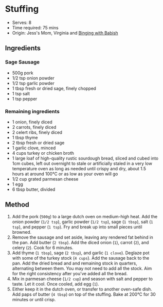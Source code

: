 # Stuffing
* Serves: 8
* Time required: 75 mins
* Origin: Jess's Mom, Virginia and [Binging with Babish](https://basicswithbabish.co/basicsepisodes/last-minute-thanksgiving)

## Ingredients
### Sage Sausage
* 500g pork
* 1/2 tsp onion powder
* 1/2 tsp garlic powder
* 1 tbsp fresh or dried sage, finely chopped
* 1 tsp salt
* 1 tsp pepper

### Remaining ingredients
* 1 onion, finely diced
* 2 carrots, finely diced
* 2 celert ribs, finely diced
* 1 tbsp thyme
* 2 tbsp fresh or dried sage
* 1 garlic clove, minced
* 4 cups turkey or chicken broth
* 1 large loaf of high-quality rustic sourdough bread, sliced and cubed into 1cm cubes, left out overnight to stale or artificially staled in a very low temperature oven as long as needed until crispy and dry, about 1.5 hours at around 100°C or as low as your oven will go
* 1/2 cup grated parmesan cheese
* 1 egg
* 6 tbsp butter, divided

## Method
1. Add the pork (`500g`) to a large dutch oven on medium-high heat. Add the onion powder (`1/2 tsp`), garlic powder (`1/2 tsp`), sage (`1 tbsp`), salt (`1 tsp`), and pepper (`1 tsp`). Fry and break up into small pieces until browned.
1. Remove the sausage and set aside, leaving any rendered fat behind in the pan. Add butter (`2 tbsp`). Add the diced onion (`1`), carrot (`2`), and celery (`2`). Cook for 6 minutes.
1. Add thyme (`1 tbsp`), sage (`2 tbsp`), and garlic (`1 clove`). Deglaze pot with some of the turkey stock (`4 cups`). Add the sausage back to the pan. Add the dried bread and and remaining stock in quarters, alternating between them. You may not need to add all the stock. Aim for the right consistency after you've added all the bread.
1. Mix in parmesan cheese (`1/2 cup`) and season with salt and pepper to taste. Let it cool. Once cooled, add egg (`1`).
1. Either keep it in the dutch oven, or transfer to another oven-safe dish. Add paps of butter (`4 tbsp`) on top of the stuffing. Bake at 200°C for 30 minutes or until crisp.
